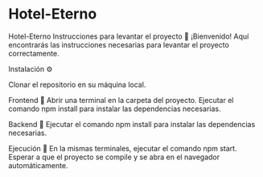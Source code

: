 # Hotel-Eterno

Hotel-Eterno
Instrucciones para levantar el proyecto 🚀 ¡Bienvenido! Aquí encontrarás las instrucciones necesarias para levantar el proyecto correctamente.

Instalación ⚙️

Clonar el repositorio en su máquina local.

Frontend 🚀 Abrir una terminal en la carpeta del proyecto. Ejecutar el comando npm install para instalar las dependencias necesarias.

Backend 🚀 Ejecutar el comando npm install para instalar las dependencias necesarias.

Ejecución 🏃 En la mismas terminales, ejecutar el comando npm start. Esperar a que el proyecto se compile y se abra en el navegador automáticamente. 

